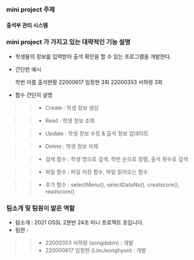 ### mini project 주제

#### 출석부 관리 시스템



### mini project 가 가지고 있는 대략적인 기능 설명

+ 학생들의 정보를 입력받아 출석 확인을 할 수 있는 프로그램을 개발한다. 

+ 간단한 예시

  학번        이름   출석현황
 22000617  임정현   3회
 22000353  서하령   3회

+ 함수 간단히 설명 
>> - Create : 학생 정보 생성

>> - Read : 학생 정보 조회

>> - Update : 학생 정보 수정 & 출석 정보 업데이트

>> - Delete : 학생 정보 삭제

>> - 검색 함수 : 학생 명으로 검색, 학번 순으로 정렬, 출석 횟수로 검색

>> - 파일 함수 : 파일 저장 함수, 파일 읽어오는 함수

>> - 추가 함수 : selectMenu(), selectDataNo(), creatscore(), readscore()
 

### 팀소개 및 팀원이 맡은 역할

+ 팀소개 : 2021 OSSL 2분반 24조 미니 프로젝트 조입니다.
+ 팀원 : 
>> - 22000353 서하령 (songdabin) : 개발
>> - 220000617 임정현 (LimJeonghyun) : 개발
